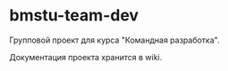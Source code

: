 # bmstu-team-dev
Групповой проект для курса "Командная разработка".

Документация проекта хранится в wiki.
